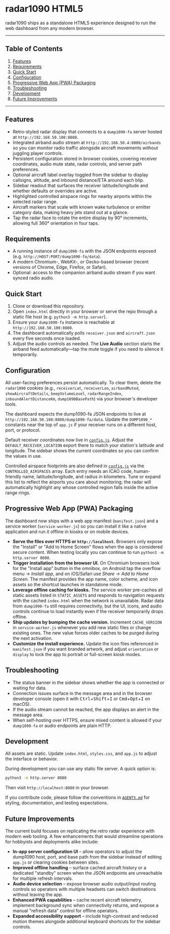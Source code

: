 # radar1090 HTML5

radar1090 ships as a standalone HTML5 experience designed to run the web dashboard
from any modern browser.

---

## Table of Contents

1. [Features](#features)
2. [Requirements](#requirements)
3. [Quick Start](#quick-start)
4. [Configuration](#configuration)
5. [Progressive Web App (PWA) Packaging](#progressive-web-app-pwa-packaging)
6. [Troubleshooting](#troubleshooting)
7. [Development](#development)
8. [Future Improvements](#future-improvements)

---

## Features

- Retro-styled radar display that connects to a `dump1090-fa` server hosted at `http://192.168.50.100:8080`.
- Integrated airband audio stream at `http://192.168.50.4:8000/airbands` so you can
  monitor radio traffic alongside aircraft movements without juggling player controls.
- Persistent configuration stored in browser cookies, covering receiver coordinates, audio mute state, radar controls, and
  server path preferences.
- Optional aircraft label overlay toggled from the sidebar to display callsigns, altitude, and inbound distance/ETA around each blip.
- Sidebar readout that surfaces the receiver latitude/longitude and whether defaults or overrides are active.
- Highlighted controlled airspace rings for nearby airports within the selected radar range.
- Aircraft markers that scale with known wake turbulence or emitter category data, making heavy jets stand out at a glance.
- Tap the radar face to rotate the entire display by 90° increments, allowing full 360° orientation in four taps.

## Requirements

- A running instance of `dump1090-fa` with the JSON endpoints exposed (e.g.
  `http://HOST:PORT/dump1090-fa/data`).
- A modern Chromium-, WebKit-, or Gecko-based browser (recent versions of Chrome, Edge,
  Firefox, or Safari).
- Optional: access to the companion airband audio stream if you want synced radio audio.

## Quick Start

1. Clone or download this repository.
2. Open `index.html` directly in your browser or serve the repo through a static file
   host (e.g. `python3 -m http.server`).
3. Ensure your `dump1090-fa` instance is reachable at `http://192.168.50.100:8080`.
4. The dashboard automatically polls `receiver.json` and `aircraft.json` every five
   seconds once loaded.
5. Adjust the audio controls as needed. The **Live Audio** section starts the airband
   feed automatically—tap the mute toggle if you need to silence it temporarily.

## Configuration

All user-facing preferences persist automatically. To clear them, delete the
`radar1090` cookies (e.g., `receiverLat`, `receiverLon`, `airbandMuted`,
`showAircraftDetails`, `beepVolumeLevel`, `radarRangeIndex`,
`inboundAlertDistanceKm`, `dump1090BasePath`) via your browser's developer tools.

The dashboard expects the dump1090-fa JSON endpoints to live at
`http://192.168.50.100:8080/dump1090-fa/data`. Update the `DUMP1090_*` constants near the
top of `app.js` if your receiver runs on a different host, port, or protocol.

Default receiver coordinates now live in [`config.js`](config.js). Adjust the
`DEFAULT_RECEIVER_LOCATION` export there to match your station's latitude and longitude.
The sidebar shows the current coordinates so you can confirm the values in use.

Controlled airspace footprints are also defined in [`config.js`](config.js) via the
`CONTROLLED_AIRSPACES` array. Each entry needs an ICAO code, human-friendly name,
latitude/longitude, and radius in kilometers. Tune or expand this list to reflect the
airports you care about monitoring; the radar will automatically highlight any whose
controlled region falls inside the active range rings.

## Progressive Web App (PWA) Packaging

The dashboard now ships with a web app manifest (`manifest.json`) and a service worker
(`service-worker.js`) so you can install it like a native application and run it offline in
kiosks or on mobile devices.

- **Serve the files over HTTPS or `http://localhost`.** Browsers only expose the "Install"
  or "Add to Home Screen" flows when the app is considered secure content. When testing
  locally you can continue to run `python3 -m http.server 8080`.
- **Trigger installation from the browser UI.** On Chromium browsers look for the
  "Install app" button in the omnibox, on Android tap the overflow menu → *Install app*,
  and on iOS/Safari use *Share → Add to Home Screen*. The manifest provides the app name,
  color scheme, and icon assets so the shortcut launches in standalone mode.
- **Leverage offline caching for kiosks.** The service worker pre-caches all static assets
  listed in `STATIC_ASSETS` and responds to navigation requests with the cached
  `index.html` when the network is unavailable. Radar data from `dump1090-fa` still
  requires connectivity, but the UI, icons, and audio controls continue to load instantly
  even if the receiver temporarily drops offline.
- **Ship updates by bumping the cache version.** Increment `CACHE_VERSION` in
  `service-worker.js` whenever you add new static files or change existing ones. The new
  value forces older caches to be purged during the next activation.
- **Customize the install experience.** Update the icon files referenced in
  `manifest.json` if you want branded artwork, and adjust `orientation` or
  `display` to lock the app to portrait or full-screen kiosk modes.

## Troubleshooting

- The status banner in the sidebar shows whether the app is connected or waiting for
  data.
- Connection issues surface in the message area and in the browser developer console
  (open it with <kbd>Ctrl</kbd>+<kbd>Shift</kbd>+<kbd>I</kbd> or
  <kbd>Cmd</kbd>+<kbd>Opt</kbd>+<kbd>I</kbd> on macOS).
- If the audio stream cannot be reached, the app displays an alert in the message area.
- When self-hosting over HTTPS, ensure mixed content is allowed if your `dump1090-fa`
  or audio endpoints are plain HTTP.

## Development

All assets are static. Update `index.html`, `styles.css`, and `app.js` to adjust the
interface or behavior.

During development you can use any static file server. A quick option is:

```bash
python3 -m http.server 8080
```

Then visit `http://localhost:8080` in your browser.

If you contribute code, please follow the conventions in [`AGENTS.md`](AGENTS.md) for
styling, documentation, and testing expectations.

## Future Improvements

The current build focuses on replicating the retro radar experience with modern web
tooling. A few enhancements that would streamline operations for hobbyists and
deployments alike include:

- **In-app server configuration UI** – allow operators to adjust the dump1090 host,
  port, and base path from the sidebar instead of editing `app.js` or clearing
  cookies between sites.
- **Improved offline handling** – surface cached aircraft history or a dedicated
  "standby" screen when the JSON endpoints are unreachable for multiple refresh
  intervals.
- **Audio device selection** – expose browser audio output/input routing controls so
  operators with multiple headsets can switch destinations without leaving the app.
- **Enhanced PWA capabilities** – cache recent aircraft telemetry, implement background
  sync when connectivity returns, and expose a manual "refresh data" control for offline
  operators.
- **Expanded accessibility support** – include high-contrast and reduced motion
  themes alongside additional keyboard shortcuts for the sidebar controls.
